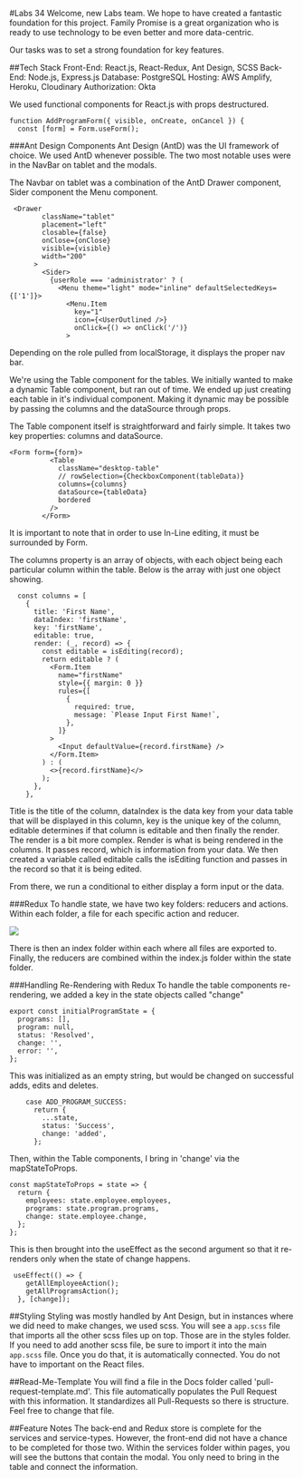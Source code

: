 #Labs 34
Welcome, new Labs team. We hope to have created a fantastic foundation for this project. Family Promise is a great organization who is ready to use technology to be even better and more data-centric.

Our tasks was to set a strong foundation for key features.

##Tech Stack
Front-End: React.js, React-Redux, Ant Design, SCSS
Back-End: Node.js, Express.js
Database: PostgreSQL
Hosting: AWS Amplify, Heroku, Cloudinary
Authorization: Okta

We used functional components for React.js with props destructured.

```
function AddProgramForm({ visible, onCreate, onCancel }) {
  const [form] = Form.useForm();
```

###Ant Design Components
Ant Design (AntD) was the UI framework of choice. We used AntD whenever possible. The two most notable uses were in the NavBar on tablet and the modals.

The Navbar on tablet was a combination of the AntD Drawer component, Sider component the Menu component.

```
 <Drawer
        className="tablet"
        placement="left"
        closable={false}
        onClose={onClose}
        visible={visible}
        width="200"
      >
        <Sider>
          {userRole === 'administrator' ? (
            <Menu theme="light" mode="inline" defaultSelectedKeys={['1']}>
              <Menu.Item
                key="1"
                icon={<UserOutlined />}
                onClick={() => onClick('/')}
              >
```

Depending on the role pulled from localStorage, it displays the proper nav bar.

We're using the Table component for the tables. We initially wanted to make a dynamic Table component, but ran out of time. We ended up just creating each table in it's individual component. Making it dynamic may be possible by passing the columns and the dataSource through props.

The Table component itself is straightforward and fairly simple. It takes two key properties: columns and dataSource.

```
<Form form={form}>
          <Table
            className="desktop-table"
            // rowSelection={CheckboxComponent(tableData)}
            columns={columns}
            dataSource={tableData}
            bordered
          />
        </Form>
```

It is important to note that in order to use In-Line editing, it must be surrounded by Form.

The columns property is an array of objects, with each object being each particular column within the table. Below is the array with just one object showing.

```
  const columns = [
    {
      title: 'First Name',
      dataIndex: 'firstName',
      key: 'firstName',
      editable: true,
      render: (_, record) => {
        const editable = isEditing(record);
        return editable ? (
          <Form.Item
            name="firstName"
            style={{ margin: 0 }}
            rules={[
              {
                required: true,
                message: `Please Input First Name!`,
              },
            ]}
          >
            <Input defaultValue={record.firstName} />
          </Form.Item>
        ) : (
          <>{record.firstName}</>
        );
      },
    },
```

Title is the title of the column, dataIndex is the data key from your data table that will be displayed in this column, key is the unique key of the column, editable determines if that column is editable and then finally the render. The render is a bit more complex. Render is what is being rendered in the columns. It passes record, which is information from your data. We then created a variable called editable calls the isEditing function and passes in the record so that it is being edited.

From there, we run a conditional to either display a form input or the data.

###Redux
To handle state, we have two key folders: reducers and actions. Within each folder, a file for each specific action and reducer.

<img src="https://res.cloudinary.com/water-my-plants/image/upload/v1619821624/state-folder.png"/>

There is then an index folder within each where all files are exported to. Finally, the reducers are combined within the index.js folder within the state folder.

###Handling Re-Rendering with Redux
To handle the table components re-rendering, we added a key in the state objects called "change"

```
export const initialProgramState = {
  programs: [],
  program: null,
  status: 'Resolved',
  change: '',
  error: '',
};
```

This was initialized as an empty string, but would be changed on successful adds, edits and deletes.

```
    case ADD_PROGRAM_SUCCESS:
      return {
        ...state,
        status: 'Success',
        change: 'added',
      };
```

Then, within the Table components, I bring in 'change' via the mapStateToProps.

```
const mapStateToProps = state => {
  return {
    employees: state.employee.employees,
    programs: state.program.programs,
    change: state.employee.change,
  };
};
```

This is then brought into the useEffect as the second argument so that it re-renders only when the state of change happens.

```
 useEffect(() => {
    getAllEmployeeAction();
    getAllProgramsAction();
  }, [change]);
```

##Styling
Styling was mostly handled by Ant Design, but in instances where we did need to make changes, we used scss. You will see a `app.scss` file that imports all the other scss files up on top. Those are in the styles folder.  If you need to add another scss file, be sure to import it into the main `app.scss` file. Once you do that, it is automatically connected. You do not have to important on the React files. 

##Read-Me-Template 
You will find a file in the Docs folder called 'pull-request-template.md'. This file automatically populates the Pull Request with this information. It standardizes all Pull-Requests so there is structure. Feel free to change that file. 

##Feature Notes 
The back-end and Redux store is complete for the services and service-types. However, the front-end did not have a chance to be completed for those two. 
Within the services folder within pages, you will see the buttons that contain the modal. You only need to bring in the table and connect the information. 
